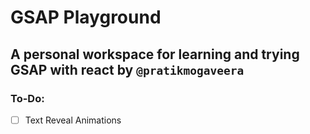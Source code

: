 
# GSAP Playground


## A personal workspace for learning and trying GSAP with react by `@pratikmogaveera`


### To-Do:
- [ ] Text Reveal Animations

